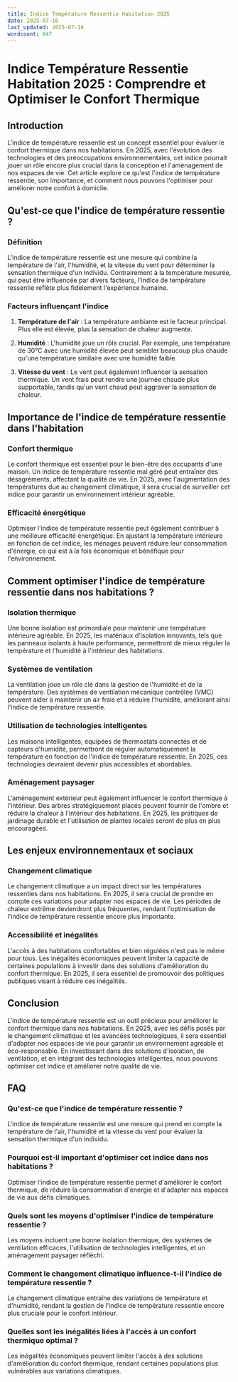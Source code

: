 ```yaml
---
title: Indice Température Ressentie Habitation 2025
date: 2025-07-16
last_updated: 2025-07-16
wordcount: 847
---
```


# Indice Température Ressentie Habitation 2025 : Comprendre et Optimiser le Confort Thermique

## Introduction

L'indice de température ressentie est un concept essentiel pour évaluer le confort thermique dans nos habitations. En 2025, avec l'évolution des technologies et des préoccupations environnementales, cet indice pourrait jouer un rôle encore plus crucial dans la conception et l'aménagement de nos espaces de vie. Cet article explore ce qu'est l'indice de température ressentie, son importance, et comment nous pouvons l'optimiser pour améliorer notre confort à domicile.

## Qu'est-ce que l'indice de température ressentie ?

### Définition

L'indice de température ressentie est une mesure qui combine la température de l'air, l'humidité, et la vitesse du vent pour déterminer la sensation thermique d'un individu. Contrairement à la température mesurée, qui peut être influencée par divers facteurs, l'indice de température ressentie reflète plus fidèlement l'expérience humaine.

### Facteurs influençant l'indice

1. **Température de l'air** : La température ambiante est le facteur principal. Plus elle est élevée, plus la sensation de chaleur augmente.
   
2. **Humidité** : L'humidité joue un rôle crucial. Par exemple, une température de 30°C avec une humidité élevée peut sembler beaucoup plus chaude qu'une température similaire avec une humidité faible.

3. **Vitesse du vent** : Le vent peut également influencer la sensation thermique. Un vent frais peut rendre une journée chaude plus supportable, tandis qu'un vent chaud peut aggraver la sensation de chaleur.

## Importance de l'indice de température ressentie dans l'habitation

### Confort thermique

Le confort thermique est essentiel pour le bien-être des occupants d'une maison. Un indice de température ressentie mal géré peut entraîner des désagréments, affectant la qualité de vie. En 2025, avec l'augmentation des températures due au changement climatique, il sera crucial de surveiller cet indice pour garantir un environnement intérieur agréable.

### Efficacité énergétique

Optimiser l'indice de température ressentie peut également contribuer à une meilleure efficacité énergétique. En ajustant la température intérieure en fonction de cet indice, les ménages peuvent réduire leur consommation d'énergie, ce qui est à la fois économique et bénéfique pour l'environnement.

## Comment optimiser l'indice de température ressentie dans nos habitations ?

### Isolation thermique

Une bonne isolation est primordiale pour maintenir une température intérieure agréable. En 2025, les matériaux d'isolation innovants, tels que les panneaux isolants à haute performance, permettront de mieux réguler la température et l'humidité à l'intérieur des habitations.

### Systèmes de ventilation

La ventilation joue un rôle clé dans la gestion de l'humidité et de la température. Des systèmes de ventilation mécanique contrôlée (VMC) peuvent aider à maintenir un air frais et à réduire l'humidité, améliorant ainsi l'indice de température ressentie.

### Utilisation de technologies intelligentes

Les maisons intelligentes, équipées de thermostats connectés et de capteurs d'humidité, permettront de réguler automatiquement la température en fonction de l'indice de température ressentie. En 2025, ces technologies devraient devenir plus accessibles et abordables.

### Aménagement paysager

L'aménagement extérieur peut également influencer le confort thermique à l'intérieur. Des arbres stratégiquement placés peuvent fournir de l'ombre et réduire la chaleur à l'intérieur des habitations. En 2025, les pratiques de jardinage durable et l'utilisation de plantes locales seront de plus en plus encouragées.

## Les enjeux environnementaux et sociaux

### Changement climatique

Le changement climatique a un impact direct sur les températures ressenties dans nos habitations. En 2025, il sera crucial de prendre en compte ces variations pour adapter nos espaces de vie. Les périodes de chaleur extrême deviendront plus fréquentes, rendant l'optimisation de l'indice de température ressentie encore plus importante.

### Accessibilité et inégalités

L'accès à des habitations confortables et bien régulées n'est pas le même pour tous. Les inégalités économiques peuvent limiter la capacité de certaines populations à investir dans des solutions d'amélioration du confort thermique. En 2025, il sera essentiel de promouvoir des politiques publiques visant à réduire ces inégalités.

## Conclusion

L'indice de température ressentie est un outil précieux pour améliorer le confort thermique dans nos habitations. En 2025, avec les défis posés par le changement climatique et les avancées technologiques, il sera essentiel d'adapter nos espaces de vie pour garantir un environnement agréable et éco-responsable. En investissant dans des solutions d'isolation, de ventilation, et en intégrant des technologies intelligentes, nous pouvons optimiser cet indice et améliorer notre qualité de vie.

## FAQ

### Qu'est-ce que l'indice de température ressentie ?

L'indice de température ressentie est une mesure qui prend en compte la température de l'air, l'humidité et la vitesse du vent pour évaluer la sensation thermique d'un individu.

### Pourquoi est-il important d'optimiser cet indice dans nos habitations ?

Optimiser l'indice de température ressentie permet d'améliorer le confort thermique, de réduire la consommation d'énergie et d'adapter nos espaces de vie aux défis climatiques.

### Quels sont les moyens d'optimiser l'indice de température ressentie ?

Les moyens incluent une bonne isolation thermique, des systèmes de ventilation efficaces, l'utilisation de technologies intelligentes, et un aménagement paysager réfléchi.

### Comment le changement climatique influence-t-il l'indice de température ressentie ?

Le changement climatique entraîne des variations de température et d'humidité, rendant la gestion de l'indice de température ressentie encore plus cruciale pour le confort intérieur.

### Quelles sont les inégalités liées à l'accès à un confort thermique optimal ?

Les inégalités économiques peuvent limiter l'accès à des solutions d'amélioration du confort thermique, rendant certaines populations plus vulnérables aux variations climatiques.